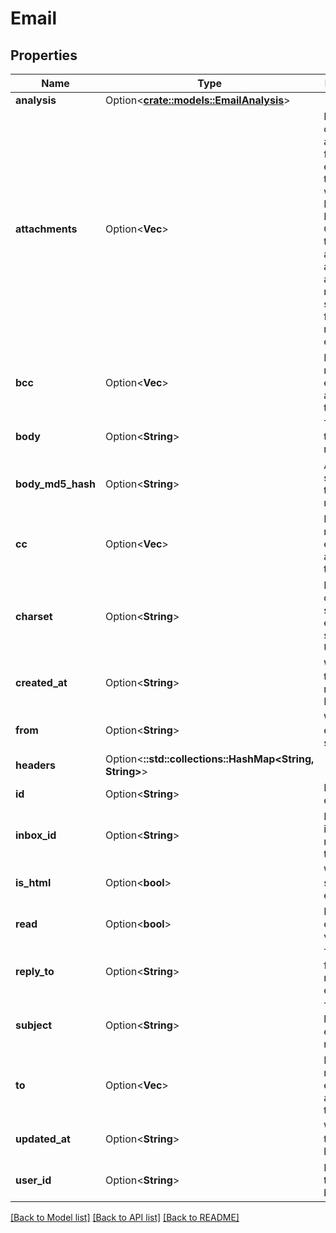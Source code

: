 # Email

## Properties

Name | Type | Description | Notes
------------ | ------------- | ------------- | -------------
**analysis** | Option<[**crate::models::EmailAnalysis**](EmailAnalysis.md)> |  | [optional]
**attachments** | Option<**Vec<String>**> | List of IDs of attachments found in the email. Use these IDs with the Inbox and Email Controllers to download attachments and attachment meta data such as filesize, name, extension. | [optional]
**bcc** | Option<**Vec<String>**> | List of `BCC` recipients email was addressed to | [optional]
**body** | Option<**String**> | The body of the email message | [optional]
**body_md5_hash** | Option<**String**> | A hash signature of the email message | [optional]
**cc** | Option<**Vec<String>**> | List of `CC` recipients email was addressed to | [optional]
**charset** | Option<**String**> | Detected character set of the email body such as UTF-8 | [optional]
**created_at** | Option<**String**> | When was the email received by MailSlurp | [optional]
**from** | Option<**String**> | Who the email was sent from | [optional]
**headers** | Option<**::std::collections::HashMap<String, String>**> |  | [optional]
**id** | Option<**String**> | ID of the email | [optional]
**inbox_id** | Option<**String**> | ID of the inbox that received the email | [optional]
**is_html** | Option<**bool**> | Was HTML sent in the email body | [optional]
**read** | Option<**bool**> | Has the email been viewed ever | [optional]
**reply_to** | Option<**String**> | The replyTo field on the received email | [optional]
**subject** | Option<**String**> | The subject line of the email message | [optional]
**to** | Option<**Vec<String>**> | List of `To` recipients email was addressed to | [optional]
**updated_at** | Option<**String**> | When was the email last updated | [optional]
**user_id** | Option<**String**> | ID of user that email belongs | [optional]

[[Back to Model list]](../README.md#documentation-for-models) [[Back to API list]](../README.md#documentation-for-api-endpoints) [[Back to README]](../README.md)


